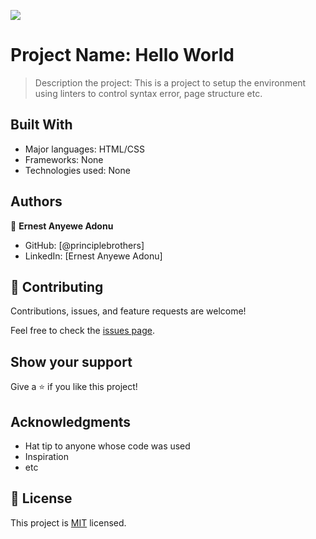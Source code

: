 ![](https://img.shields.io/badge/Microverse-blueviolet)

# Project Name: Hello World

> Description the project: This is a project to setup the environment using linters to control syntax error, page structure etc.


## Built With

- Major languages: HTML/CSS
- Frameworks: None
- Technologies used: None



## Authors

👤 **Ernest Anyewe Adonu**

- GitHub: [@principlebrothers]
- LinkedIn: [Ernest Anyewe Adonu]


## 🤝 Contributing

Contributions, issues, and feature requests are welcome!

Feel free to check the [issues page](../../issues/).

## Show your support

Give a ⭐️ if you like this project!

## Acknowledgments

- Hat tip to anyone whose code was used
- Inspiration
- etc

## 📝 License

This project is [MIT](./MIT.md) licensed.
